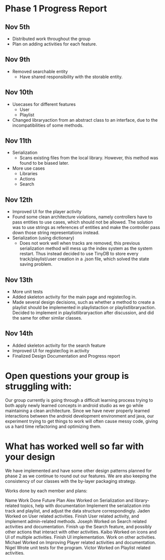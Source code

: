 # Phase 1 Progress Report

## Nov 5th



* Distributed work throughout the group
* Plan on adding activities for each feature.

## Nov 9th



* Removed searchable entity
    * Have shared responsibility with the storable entity.

## Nov 10th



* Usecases for different features
    * User
    * Playlist
* Changed libraryaction from an abstract class to an interface, due to the incompatibilities of some methods.

## Nov 11th



* Serialization
    * Scans existing files from the local library. However, this method was found to be biased later. 
* More use cases
    * Libraries
    * Actions
    * Search

## Nov 12th



* Improved UI for the player activity
* Found some clean architecture violations, namely controllers have to pass entities to use cases, which should not be allowed. The solution was to use strings as references of entities and make the controller pass down those string representations instead.
* Serialization (using dictionary)
    * Does not work well when tracks are removed, this previous serialization method will mess up the index system as the system restart. Thus instead decided to use TinyDB to store every track/playlist/user creation in a .json file, which solved the state saving problem. 

## Nov 13th



* More unit tests
* Added skeleton activity for the main page and register/log in.
* Made several design decisions, such as whether a method to create a playlist should be implemented in playlistaction or playlistlibraryaction. Decided to implement in playlistlibraryaction after discussion, and did the same for other similar classes.

## Nov 14th



* Added skeleton activity for the search feature
* Improved UI for register/log in activity
* Finalized Design Documentation and Progress report

# Open questions your group is struggling with:

Our group currently is going through a difficult learning process trying to both apply newly learned concepts in android studio as we go while maintaining a clean architecture. Since we have never properly learned interactions between the android development environment and java, our experiment trying to get things to work will often cause messy code, giving us a hard time refactoring and optimizing them.

# What has worked well so far with your design

We have implemented and have some other design patterns planned for phase 2 as we continue to round out our features.  We are also keeping the consistency of our classes with the by-layer packaging strategy.

Works done by each member and plans:

  <tr>
   <td>Name

   </td>
   <td>Work Done

   </td>
   <td>Future Plan

   </td>
  </tr>
  <tr>
   <td>Alex

   </td>
   <td>Worked on Serialization and library-related topics, help with documentation

   </td>
   <td>Implement the serialization into track and playlist, and adjust the data structure correspondingly.

   </td>
  </tr>
  <tr>
   <td>Jaden

   </td>
   <td>Worked on User related activities.

   </td>
   <td>Finish User related activity, and implement admin-related methods.

   </td>
  </tr>
  <tr>
   <td>Joseph

   </td>
   <td>Worked on Search related activities and documentation.

   </td>
   <td>Finish up the Search feature, and possibly other actions that interact with other activities.

   </td>
  </tr>
  <tr>
   <td>Kaibo

   </td>
   <td>Worked on icons and UI of multiple activities.

   </td>
   <td>Finish UI implementation. Work on other activities.

   </td>
  </tr>
  <tr>
   <td>Michael

   </td>
   <td>Worked on Improving Player related activities and documentation.

   </td>
   <td>
   </td>
  </tr>
  <tr>
   <td>Nigel

   </td>
   <td>Wrote unit tests for the program.

   </td>
   <td>
   </td>
  </tr>
  <tr>
   <td>Victor

   </td>
   <td>Worked on Playlist related activities.

   </td>
   <td>
   </td>
  </tr>
